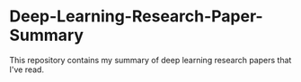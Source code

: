# Deep-Learning-Research-Paper-Summary
This repository contains my summary of deep learning research papers that I've read.

